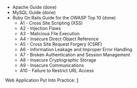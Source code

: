   - Apache Guide (done)
  - MySQL Guide (done)
  - Ruby On Rails Guide for the OWASP Top 10 (done)
      - A1 - Cross Site Scripting (XSS)
      - A2 - Injection Flaws
      - A3 - Malicious File Execution
      - A4 - Insecure Direct Object Reference
      - A5 - Cross Site Request Forgery (CSRF)
      - A6 - Information Leakage and Improper Error Handling
      - A7 - Broken Authentication and Session Management
      - A8 - Insecure Cryptographic Storage
      - A9 - Insecure Communications
      - A10 - Failure to Restrict URL Access

Web Application Put Into Practice:
[1](https://www.owasp.org/index.php/Image:Owasp-rails-security.pdf)